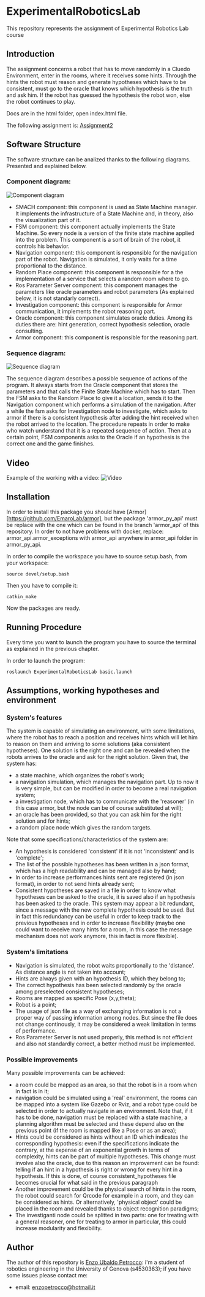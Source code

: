 # ExperimentalRoboticsLab
This repository represents the assignment of Experimental Robotics Lab course

## Introduction
The assignment concerns a robot that has to move randomly in a Cluedo Environment, enter in the rooms, where it receives some hints. Through the hints the robot must reason and generate hypotheses which have to be consistent, must go to the oracle that knows which hypothesis is the truth and ask him. If the robot has guessed the hypothesis the robot won, else the robot continues to play.

Docs are in the html folder, open index.html file.

The following assignment is: [Assignment2](https://github.com/EnzoUbaldoPetrocco/ExperimentalRoboticsLab/tree/assignment2)

## Software Structure
The software structure can be analized thanks to the following diagrams. Presented and explained below.

### Component diagram:

![Component diagram](https://user-images.githubusercontent.com/48513075/142313128-79114576-d12c-440f-b708-89f265e6ec3d.jpg)

- SMACH component: this component is used as State Machine manager. It implements the infrastructure of a State Machine and, in theory, also the visualization part of it.
- FSM component: this component actually implements the State Machine. So every node is a version of the finite state machine applied into the problem. This component is a sort of brain of the robot, it controls his behavior.
- Navigation component: this component is responsible for the navigation part of the robot. Navigation is simulated, it only waits for a time proportional to the distance.
- Random Place component: this component is responsible for a the implementation of a service that selects a random room where to go.
- Ros Parameter Server component:  this component manages the parameters like oracle parameters and robot parameters (As explained below, it is not standarly correct).
- Investigation component: this component is responsible for Armor communication, it implements the robot reasoning part.
- Oracle component: this component simulates oracle duties. Among its duties there are: hint generation, correct hypothesis selection, oracle consulting.
- Armor component: this component is responsible for the reasoning part.


### Sequence diagram:

![Sequence diagram](https://user-images.githubusercontent.com/48513075/142313898-8d2a956a-f888-4b72-b59d-f9262063f341.jpg)

The sequence diagram describes a possible sequence of actions of the program.
It always starts from the Oracle component that stores the parameters and that calls the Finite State Machine which has to start.
Then the FSM asks to the Random Place to give it a location, sends it to the Navigation component which performs a simulation of the navigation. After a while the fsm asks for Investigation node to investigate, which asks to armor if there is a consistent hypothesis after adding the hint received when the robot arrived to the location. The procedure repeats in order to make who watch understand that it is a repeated sequence of action. Then at a certain point, FSM components asks to the Oracle if an hypothesis is the correct one and the game finishes.

## Video
Example of the working with a video:
![Video](https://github.com/EnzoUbaldoPetrocco/ExperimentalRoboticsLab/tree/main/video)


## Installation
In order to install this package you should have [Armor][https://github.com/EmaroLab/armor], but the package 'armor_py_api' must be replace with the one which can be found in the branch 'armor_api' of this repository.
In order to not have problems with docker, replace: armor_api.armor_exceptions with armor_api anywhere in armor_api folder in armor_py_api.

In order to compile the workspace you have to source setup.bash, from your workspace:

```
source devel/setup.bash

```

Then you have to compile it:

```
catkin_make
```

Now the packages are ready.

## Running Procedure
Every time you want to launch the program you have to source the terminal as explained in the previous chapter.

In order to launch the program:

```
roslaunch ExperimentalRoboticsLab basic.launch
```


## Assumptions, working hypotheses and environment

### System's features
The system is capable of simulating an environment, with some limitations, where the robot has to reach a position and receives hints which will let him to reason on them and arriving to some solutions (aka consistent hypotheses). 
One solution is the right one and can be revealed when the robots arrives to the oracle and ask for the right solution.
Given that, the system has:
- a state machine, which organizes the robot's work;
- a navigation simulation, which manages the navigation part. Up to now it is very simple, but can be modified in order to become a real navigation system;
- a investigation node, which has to communicate with the 'reasoner' (in this case armor, but the node can be of course substituted at will);
- an oracle has been provided, so that you can ask him for the right solution and for hints;
- a random place node which gives the random targets.

Note that some specifications/characteristics of the system are:
- An hypothesis is considered 'consistent' if it is not 'inconsistent' and is 'complete';
- The list of the possible hypotheses has been written in a json format, which has a high readability and can be managed also by hand;
- In order to increase performances hints sent are registered (in json format), in order to not send hints already sent;
- Consistent hypotheses are saved in a file in order to know what hypotheses can be asked to the oracle, it is saved also if an hypothesis has been asked to the oracle. This system may appear a bit redundant, since a message with the new complete hypothesis could be used. But in fact this redundancy can be useful in order to keep track to the previous hypotheses and in order to increase flexibility (maybe one could want to receive many hints for a room, in this case the message mechanism does not work anymore, this in fact is more flexible).

### System's limitations
- Navigation is simulated, the robot waits proportionally to the 'distance'. As distance angle is not taken into account;
- Hints are always given with an hypothesis ID, which they belong to;
- The correct hypothesis has been selected randomly by the oracle among preselected consistent hypotheses;
- Rooms are mapped as specific Pose (x,y,theta);
- Robot is a point;
- The usage of json file as a way of exchanging information is not a proper way of passing information among nodes. But since the file does not change continously, it may be considered a weak limitation in terms of performance.
- Ros Parameter Server is not used properly, this method is not efficient and also not standardly correct, a better method must be implemented.

### Possible improvements
Many possible improvements can be achieved: 
- a room could be mapped as an area, so that the robot is in a room when in fact is in it;
- navigation could be simulated using a 'real' environment, the rooms can be mapped into a system like Gazebo or Rviz, and a robot type could be selected in order to actually navigate in an environment. Note that, if it has to be done, navigation must be replaced with a state machine, a planning algorithm must be selected and these depend also on the previous point (if the room is mapped like a Pose or as an area);
- Hints could be considered as hints without an ID which indicates the corresponding hypothesis: even if the specifications indicate the contrary, at the expense of an exponential growth in terms of complexity, hints can be part of multiple hypotheses. This change must involve also the oracle, due to this reason an improvement can be found: telling if an hint in a hypothesis is right or wrong for every hint in a hypothesis. If this is done, of course consistent_hypotheses file becomes crucial for what said in the previous paragraph
- Another improvement could be the physical search of hints in the room, the robot could search for Qrcode for example in a room, and they can be considered as hints. Or alternatively, 'physical object' could be placed in the room and revealed thanks to object recognition paradigms;
- The investiganti node could be splitted in two parts: one for treating with a general reasoner, one for treating to armor in particular, this could increase modularity and flexibility.

## Author
The author of this repository is [Enzo Ubaldo Petrocco](https://github.com/EnzoUbaldoPetrocco/ExperimentalRoboticsLab): i'm a student of robotics engineering in the University of Genova (s4530363); if you have some issues please contact me:
- email: enzopetrocco@hotmail.it

